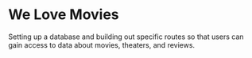 # We Love Movies

Setting up a database and building out specific routes so that users can gain access to data about movies, theaters, and reviews.
